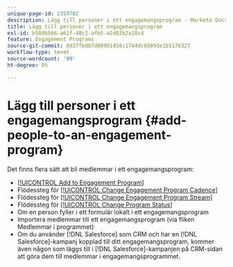 ```yaml
---
unique-page-id: 2359782
description: Lägg till personer i ett engagemangsprogram - Marketo Docs - produktdokumentation
title: Lägg till personer i ett engagemangsprogram
exl-id: b589b566-a61f-48c2-afb5-a2d82b2a28c4
feature: Engagement Programs
source-git-commit: 0d37fbdb7d08901458c1744dc68893e155176327
workflow-type: tm+mt
source-wordcount: '99'
ht-degree: 0%

---
```


# Lägg till personer i ett engagemangsprogram {#add-people-to-an-engagement-program}

Det finns flera sätt att bli medlemmar i ett engagemangsprogram:

* [[!UICONTROL Add to Engagement Program]](/help/marketo/product-docs/core-marketo-concepts/smart-campaigns/program-flow-actions/add-to-engagement-program.md)
* Flödessteg för [[!UICONTROL Change Engagement Program Cadence]](/help/marketo/product-docs/core-marketo-concepts/smart-campaigns/program-flow-actions/change-engagement-program-cadence.md)
* Flödessteg för [[!UICONTROL Change Engagement Program Stream]](/help/marketo/product-docs/core-marketo-concepts/smart-campaigns/program-flow-actions/change-engagement-program-stream.md)
* Flödessteg för [[!UICONTROL Change Program Status]](/help/marketo/product-docs/core-marketo-concepts/smart-campaigns/program-flow-actions/change-program-status.md)
* Om en person fyller i ett formulär lokalt i ett engagemangsprogram
* Importera medlemmar till ett engagemangsprogram (via fliken Medlemmar i programmet)
* Om du använder [!DNL Salesforce] som CRM och har en [!DNL Salesforce]-kampanj kopplad till ditt engagemangsprogram, kommer även någon som läggs till i [!DNL Salesforce]-kampanjen på CRM-sidan att göra dem till medlemmar i engagemangsprogrammet.
